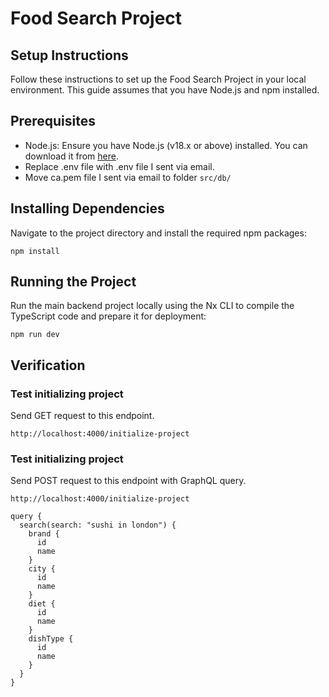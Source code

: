# Food Search Project

## Setup Instructions

Follow these instructions to set up the Food Search Project in your local environment. This guide assumes that you have Node.js and npm installed.

## Prerequisites

- Node.js: Ensure you have Node.js (v18.x or above) installed. You can download it from [here](https://nodejs.org/).
- Replace .env file with .env file I sent via email.
- Move ca.pem file I sent via email to folder `src/db/`

## Installing Dependencies

Navigate to the project directory and install the required npm packages:

```
npm install
```

## Running the Project

Run the main backend project locally using the Nx CLI to compile the TypeScript code and prepare it for deployment:

```
npm run dev
```

## Verification

### Test initializing project

Send GET request to this endpoint.

```
http://localhost:4000/initialize-project
```

### Test initializing project

Send POST request to this endpoint with GraphQL query.

```
http://localhost:4000/initialize-project
```

```
query {
  search(search: "sushi in london") {
    brand {
      id
      name
    }
    city {
      id
      name
    }
    diet {
      id
      name
    }
    dishType {
      id
      name
    }
  }
}
```